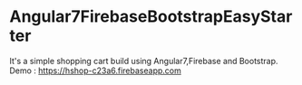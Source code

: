 # Angular7FirebaseBootstrapEasyStarter  
It's a simple shopping cart build using Angular7,Firebase and Bootstrap.  
Demo : https://hshop-c23a6.firebaseapp.com
